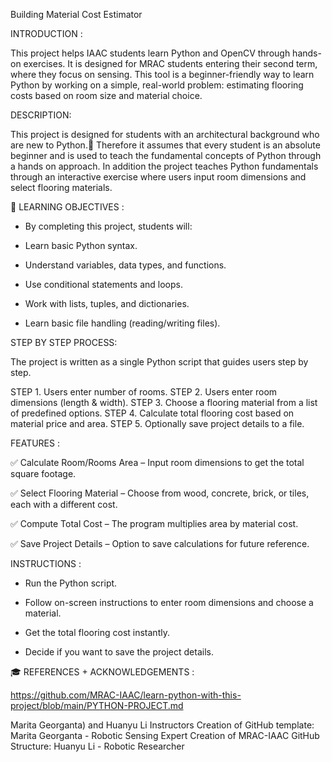 Building Material Cost Estimator


INTRODUCTION :

This project helps IAAC students learn Python and OpenCV through hands-on exercises. It is designed for MRAC students entering their second term, where they focus on sensing.
This tool is a beginner-friendly way to learn Python by working on a simple, real-world problem: estimating flooring costs based on room size and material choice.


DESCRIPTION:

This project is designed for students with an architectural background who are new to Python.🐍 
Therefore it assumes that every student is an absolute beginner and is used to teach the fundamental concepts of Python through a hands on approach.
In addition the project teaches Python fundamentals through an interactive exercise where users input room dimensions and select flooring materials.

🎯 LEARNING OBJECTIVES :

- By completing this project, students will:

- Learn basic Python syntax.

- Understand variables, data types, and functions.

- Use conditional statements and loops.

- Work with lists, tuples, and dictionaries.

- Learn basic file handling (reading/writing files).


STEP BY STEP PROCESS:

The project is written as a single Python script that guides users step by step.

STEP 1. Users enter number of rooms.
STEP 2. Users enter room dimensions (length & width).
STEP 3. Choose a flooring material from a list of predefined options.
STEP 4. Calculate total flooring cost based on material price and area.
STEP 5. Optionally save project details to a file.


FEATURES :

✅ Calculate Room/Rooms Area – Input room dimensions to get the total square footage.

✅ Select Flooring Material – Choose from wood, concrete, brick, or tiles, each with a different cost.

✅ Compute Total Cost – The program multiplies area by material cost.

✅ Save Project Details – Option to save calculations for future reference.


INSTRUCTIONS :

- Run the Python script.

- Follow on-screen instructions to enter room dimensions and choose a material.

- Get the total flooring cost instantly.

- Decide if you want to save the project details.

🎓 REFERENCES + ACKNOWLEDGEMENTS :

https://github.com/MRAC-IAAC/learn-python-with-this-project/blob/main/PYTHON-PROJECT.md

Marita Georganta) and Huanyu Li Instructors Creation of GitHub template: Marita Georganta - Robotic Sensing Expert Creation of MRAC-IAAC GitHub Structure: Huanyu Li - Robotic Researcher
